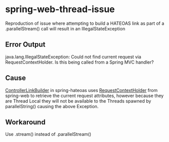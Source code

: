 # spring-web-thread-issue
Reproduction of issue where attempting to build a HATEOAS link as part of a .parallelStream() call will result in an IllegalStateException

## Error Output
java.lang.IllegalStateException: Could not find current request via RequestContextHolder. Is this being called from a Spring MVC handler?

## Cause

[ControllerLinkBuilder](https://github.com/spring-projects/spring-hateoas/blob/master/src/main/java/org/springframework/hateoas/mvc/ControllerLinkBuilder.java) in spring-hateoas uses [RequestContextHolder](https://github.com/spring-projects/spring-framework/blob/master/spring-web/src/main/java/org/springframework/web/context/request/RequestContextHolder.java) from spring-web to retrieve the current request attributes, however because they are Thread Local they will not be available to the Threads spawned by parallelString() causing the above Exception.

## Workaround

Use .stream() instead of .parallelStream()
